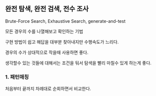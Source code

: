 ## 완전 탐색, 완전 검색, 전수 조사

Brute-Force Search,  Exhaustive Search,  generate-and-test

모든 경우의 수를 나열해보고 확인하는 기법

구현 방법이 쉽고 해답을 대부분 찾아내지만 수행속도가 느리다.

경우의 수가 상대적으로 작을때 사용하면 좋다.

생각할수 있는 것들에 대해서는 조건을 둬서 탐색을 빨리 마칠수 있게 하는게 좋다.



### 1. 패턴매칭

처음부터 끝까지 차례대로 순회하면서 비교한다.



